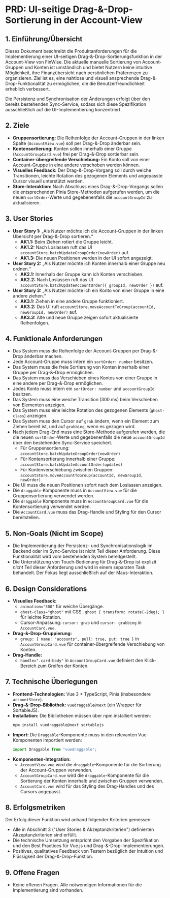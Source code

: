 # PRD: UI-seitige Drag-&-Drop-Sortierung in der Account-View

## 1. Einführung/Übersicht

Dieses Dokument beschreibt die Produktanforderungen für die Implementierung einer UI-seitigen Drag-&-Drop-Sortierungsfunktion in der Account-View von FinWise. Die aktuelle manuelle Sortierung von Account-Gruppen und Konten ist umständlich und bietet Nutzern keine intuitive Möglichkeit, ihre Finanzübersicht nach persönlichen Präferenzen zu organisieren. Ziel ist es, eine nahtlose und visuell ansprechende Drag-&-Drop-Funktionalität zu ermöglichen, die die Benutzerfreundlichkeit erheblich verbessert.

Die Persistenz und Synchronisation der Änderungen erfolgt über den bereits bestehenden Sync-Service, sodass sich diese Spezifikation ausschließlich auf die UI-Implementierung konzentriert.

## 2. Ziele

*   **Gruppensortierung:** Die Reihenfolge der Account-Gruppen in der linken Spalte (`AccountView.vue`) soll per Drag-&-Drop änderbar sein.
*   **Kontensortierung:** Konten sollen innerhalb einer Gruppe (`AccountGroupCard.vue`) frei per Drag-&-Drop sortierbar sein.
*   **Container-übergreifende Verschiebung:** Ein Konto soll von einer Account-Gruppe in eine andere verschoben werden können.
*   **Visuelles Feedback:** Der Drag-&-Drop-Vorgang soll durch weiche Transitionen, leichte Rotation des gezogenen Elements und angepasste Cursor visuell unterstützt werden.
*   **Store-Interaktion:** Nach Abschluss eines Drag-&-Drop-Vorgangs sollen die entsprechenden Pinia Store-Methoden aufgerufen werden, um die neuen `sortOrder`-Werte und gegebenenfalls die `accountGroupId` zu aktualisieren.

## 3. User Stories

*   **User Story 1:** „Als Nutzer möchte ich die Account-Gruppen in der linken Übersicht per Drag-&-Drop sortieren.“
    *   **AK1.1:** Beim Ziehen rotiert die Gruppe leicht.
    *   **AK1.2:** Nach Loslassen ruft das UI `accountStore.batchUpdateGroupOrder(newOrder)` auf.
    *   **AK1.3:** Die neuen Positionen werden in der UI sofort angezeigt.
*   **User Story 2:** „Als Nutzer möchte ich Konten innerhalb einer Gruppe neu ordnen.“
    *   **AK2.1:** Innerhalb der Gruppe kann ich Konten verschieben.
    *   **AK2.2:** Nach Loslassen ruft das UI `accountStore.batchUpdateAccountOrder({ groupId, newOrder })` auf.
*   **User Story 3:** „Als Nutzer möchte ich ein Konto von einer Gruppe in eine andere ziehen.“
    *   **AK3.1:** Ziehen in eine andere Gruppe funktioniert.
    *   **AK3.2:** Das UI ruft `accountStore.moveAccountToGroup(accountId, newGroupId, newOrder)` auf.
    *   **AK3.3:** Alte und neue Gruppe zeigen sofort aktualisierte Reihenfolgen.

## 4. Funktionale Anforderungen

*   Das System muss die Reihenfolge der Account-Gruppen per Drag-&-Drop änderbar machen.
*   Jede Account-Gruppe muss intern ein `sortOrder: number` besitzen.
*   Das System muss die freie Sortierung von Konten innerhalb einer Gruppe per Drag-&-Drop ermöglichen.
*   Das System muss das Verschieben eines Kontos von einer Gruppe in eine andere per Drag-&-Drop ermöglichen.
*   Jedes Konto muss intern ein `sortOrder: number` und `accountGroupId` besitzen.
*   Das System muss eine weiche Transition (300 ms) beim Verschieben von Elementen anzeigen.
*   Das System muss eine leichte Rotation des gezogenen Elements (`ghost-class`) anzeigen.
*   Das System muss den Cursor auf `grab` ändern, wenn ein Element zum Ziehen bereit ist, und auf `grabbing`, wenn es gezogen wird.
*   Nach jedem Drag-End muss eine Store-Methode aufgerufen werden, die die neuen `sortOrder`-Werte und gegebenenfalls die neue `accountGroupId` über den bestehenden Sync-Service speichert.
    *   Für Gruppensortierung: `accountStore.batchUpdateGroupOrder(newOrder)`
    *   Für Kontensortierung innerhalb einer Gruppe: `accountStore.batchUpdateAccountOrder(updates)`
    *   Für Kontenverschiebung zwischen Gruppen: `accountStore.moveAccountToGroup(accountId, newGroupId, newOrder)`
*   Die UI muss die neuen Positionen sofort nach dem Loslassen anzeigen.
*   Die `draggable` Komponente muss in `AccountView.vue` für die Gruppensortierung verwendet werden.
*   Die `draggable` Komponente muss in `AccountGroupCard.vue` für die Kontensortierung verwendet werden.
*   Die `AccountCard.vue` muss das Drag-Handle und Styling für den Cursor bereitstellen.

## 5. Non-Goals (Nicht im Scope)

*   Die Implementierung der Persistenz- und Synchronisationslogik im Backend oder im Sync-Service ist nicht Teil dieser Anforderung. Diese Funktionalität wird vom bestehenden System bereitgestellt.
*   Die Unterstützung von Touch-Bedienung für Drag-&-Drop ist explizit *nicht* Teil dieser Anforderung und wird in einem separaten Task behandelt. Der Fokus liegt ausschließlich auf der Maus-Interaktion.

## 6. Design Considerations

*   **Visuelles Feedback:**
    *   `animation="300"` für weiche Übergänge.
    *   `ghost-class="ghost"` mit CSS `.ghost { transform: rotate(-2deg); }` für leichte Rotation.
    *   Cursor-Anpassung: `cursor: grab` und `cursor: grabbing` in `AccountCard.vue`.
*   **Drag-&-Drop-Gruppierung:**
    *   `group: { name: "accounts", pull: true, put: true }` in `AccountGroupCard.vue` für container-übergreifende Verschiebung von Konten.
*   **Drag-Handle:**
    *   `handle=".card-body"` in `AccountGroupCard.vue` definiert den Klick-Bereich zum Greifen der Konten.

## 7. Technische Überlegungen

*   **Frontend-Technologien:** Vue 3 + TypeScript, Pinia (insbesondere `accountStore`).
*   **Drag-&-Drop-Bibliothek:** `vuedraggable@next` (ein Wrapper für SortableJS).
*   **Installation:** Die Bibliotheken müssen über npm installiert werden:
    ```bash
    npm install vuedraggable@next sortablejs
    ```
*   **Import:** Die `Draggable`-Komponente muss in den relevanten Vue-Komponenten importiert werden:
    ```typescript
    import Draggable from "vuedraggable";
    ```
*   **Komponenten-Integration:**
    *   `AccountView.vue` wird die `draggable`-Komponente für die Sortierung der Account-Gruppen verwenden.
    *   `AccountGroupCard.vue` wird die `draggable`-Komponente für die Sortierung der Konten innerhalb und zwischen Gruppen verwenden.
    *   `AccountCard.vue` wird für das Styling des Drag-Handles und des Cursors angepasst.

## 8. Erfolgsmetriken

Der Erfolg dieser Funktion wird anhand folgender Kriterien gemessen:

*   Alle in Abschnitt 3 ("User Stories & Akzeptanzkriterien") definierten Akzeptanzkriterien sind erfüllt.
*   Die technische Umsetzung entspricht den Vorgaben der Spezifikation und den Best Practices für Vue.js und Drag-&-Drop-Implementierungen.
*   Positives, qualitatives Feedback von Testern bezüglich der Intuition und Flüssigkeit der Drag-&-Drop-Funktion.

## 9. Offene Fragen

*   Keine offenen Fragen. Alle notwendigen Informationen für die Implementierung sind vorhanden.
